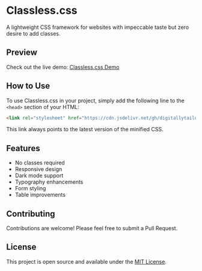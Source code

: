 # Classless.css

A lightweight CSS framework for websites with impeccable taste but zero desire to add classes.

## Preview

Check out the live demo: [Classless.css Demo](https://digitallytailored.github.io/Classless.css/)

## How to Use

To use Classless.css in your project, simply add the following line to the `<head>` section of your HTML:

```html
<link rel="stylesheet" href="https://cdn.jsdelivr.net/gh/digitallytailored/classless@latest/classless.min.css">
```

This link always points to the latest version of the minified CSS.

## Features

* No classes required
* Responsive design
* Dark mode support
* Typography enhancements
* Form styling
* Table improvements

## Contributing

Contributions are welcome! Please feel free to submit a Pull Request.

## License
This project is open source and available under the [MIT License](https://opensource.org/license/mit).